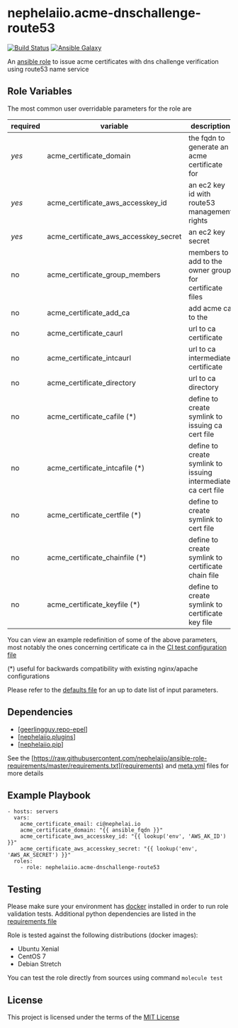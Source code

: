 # nephelaiio.acme-dnschallenge-route53

[![Build Status](https://travis-ci.org/nephelaiio/ansible-role-acme-dnschallenge-route53.svg?branch=master)](https://travis-ci.org/nephelaiio/ansible-role-acme-dnschallenge-route53)
[![Ansible Galaxy](http://img.shields.io/badge/ansible--galaxy-nephelaiio.acme-dnschallenge-route53-blue.svg)](https://galaxy.ansible.com/nephelaiio/acme-dnschallenge-route53/)

An [ansible role](https://galaxy.ansible.com/nephelaiio/acme-dnschallenge-route53) to issue acme certificates with dns challenge verification using route53 name service

## Role Variables

The most common user overridable parameters for the role are

| required | variable | description | type | default |
| --- | --- | --- | --- | --- |
| *yes* | acme_certificate_domain | the fqdn to generate an acme certificate for | string | "{{ ansible_fqdn }}" |
| *yes* | acme_certificate_aws_accesskey_id | an ec2 key id with route53 management rights | string | "{{ lookup('env', 'AWS_ACCESS_KEY_ID') }}" |
| *yes* | acme_certificate_aws_accesskey_secret  | an ec2 key secret | string | "{{ lookup('env', 'AWS_SECRET_ACCESS_KEY') }}" |
| no | acme_certificate_group_members | members to add to the owner group for certificate files | [string] | [] |
| no | acme_certificate_add_ca | add acme ca to the  | boolean | false |
| no | acme_certificate_caurl | url to ca certificate | string | https://letsencrypt.org/certs/isrgrootx1.pem.txt |
| no | acme_certificate_intcaurl | url to ca intermediate certificate | string | https://letsencrypt.org/certs/letsencryptauthorityx3.pem.txt |
| no | acme_certificate_directory | url to ca directory | string | https://acme-v01.api.letsencrypt.org/directory (letsencrypt production url) |
| no | acme_certificate_cafile (*) | define to create symlink to issuing ca cert file | string | __undefined_ |
| no | acme_certificate_intcafile (*) | define to create symlink to issuing intermediate ca cert file | string | _undefined_ |
| no | acme_certificate_certfile (*) | define to create symlink to cert file | string | _undefined_ |
| no | acme_certificate_chainfile (*) | define to create symlink to certificate chain file | string | _undefined_ |
| no | acme_certificate_keyfile (*) | define to create symlink to certificate key file | string | _undefined_ |

You can view an example redefinition of some of the above parameters, most notably the ones concerning certificate ca in the [CI test configuration file](/molecule/default/molecule.yml)

(*) useful for backwards compatibility with existing nginx/apache configurations

Please refer to the [defaults file](/defaults/main.yml) for an up to date list of input parameters.

## Dependencies

* [[geerlingguy.repo-epel](https://github.com/geerlingguy/ansible-role-repo-epel)]
* [[nephelaiio.plugins](https://github.com/nephelaiio/ansible-role-plugins)]
* [[nephelaiio.pip](https://github.com/nephelaiio/ansible-role-pip)]

See the [https://raw.githubusercontent.com/nephelaiio/ansible-role-requirements/master/requirements.txt](requirements) and [meta.yml](meta) files for more details

## Example Playbook

```
- hosts: servers
  vars:
    acme_certificate_email: ci@nephelai.io
    acme_certificate_domain: "{{ ansible_fqdn }}"
    acme_certificate_aws_accesskey_id: "{{ lookup('env', 'AWS_AK_ID') }}"
    acme_certificate_aws_accesskey_secret: "{{ lookup('env', 'AWS_AK_SECRET') }}"
  roles:
    - role: nephelaiio.acme-dnschallenge-route53
```

## Testing

Please make sure your environment has [docker](https://www.docker.com) installed in order to run role validation tests. Additional python dependencies are listed in the [requirements file](/requirements.txt)

Role is tested against the following distributions (docker images):
  * Ubuntu Xenial
  * CentOS 7
  * Debian Stretch

You can test the role directly from sources using command ` molecule test `

## License

This project is licensed under the terms of the [MIT License](/LICENSE)
